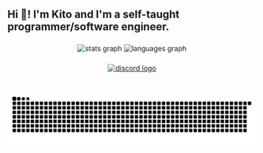 <h2 align="left">Hi 👋! I'm Kito and I'm a self-taught programmer/software engineer.</h2>

###

<div align="center">
  <img src="https://github-readme-stats.vercel.app/api?username=trinyxt&hide_title=false&hide_rank=false&show_icons=true&include_all_commits=true&count_private=true&disable_animations=false&theme=dracula&locale=en&hide_border=false" height="150" alt="stats graph"  />
  <img src="https://github-readme-stats.vercel.app/api/top-langs?username=trinyxt&locale=en&hide_title=false&layout=compact&card_width=320&langs_count=5&theme=dracula&hide_border=false" height="150" alt="languages graph"  />
</div>

###

<div align="center">
  <a href="https://discord.com/users/1206269486932566168" target="_blank">
    <img src="https://img.shields.io/static/v1?message=trinyxt&logo=discord&label=Discord&color=7289DA&logoColor=white&labelColor=&style=for-the-badge" height="35" alt="discord logo"  />
  </a>
</div>

###

<br clear="both">

<img src="https://raw.githubusercontent.com/kitodoescode/kitodoescode/output/snake.svg" alt="Snake animation" />

###
